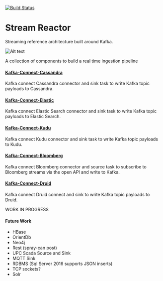 [![Build Status](https://travis-ci.org/andrewstevenson/stream-reactor.svg?branch=master)](https://travis-ci.org/andrewstevenson/stream-reactor)

# Stream Reactor
Streaming reference architecture built around Kafka. 

![Alt text](https://datamountaineer.files.wordpress.com/2016/01/stream-reactor-1.jpg?w=1320)

A collection of components to build a real time ingestion pipeline

#### [Kafka-Connect-Cassandra](kafka-connect-cassandra/README.md)

Kafka connect Cassandra connector and sink task to write Kafka topic payloads to Cassandra.

#### [Kafka-Connect-Elastic](kafka-connect-elastic/README.md)

Kafka connect Elastic Search connector and sink task to write Kafka topic payloads to Elastic Search.

#### [Kafka-Connect-Kudu](kafka-connect-kudu/README.md)

Kafka connect Kudu connector and sink task to write Kafka topic payloads to Kudu.

#### [Kafka-Connect-Bloomberg](kafka-connect-bloomberg/README.md)

Kafka connect Bloomberg connector and source task to subscribe to Bloomberg streams via the open API and write to Kafka.

#### [Kafka-Connect-Druid](kafka-connect-druid/README.md)

Kafka connect Druid connect and sink to write Kafka topic payloads to Druid.

WORK IN PROGRESS

#### Future Work

* HBase
* OrientDb
* Neo4j
* Rest (spray-can post)
* UPC Scada Source and Sink
* MQTT Sink
* RDBMS (Sql Server 2016 supports JSON inserts)
* TCP sockets?
* Solr
